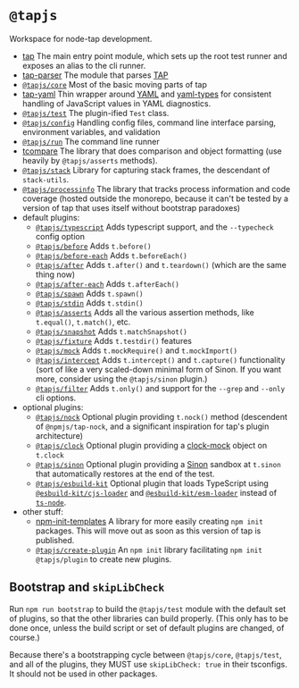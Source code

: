 # `@tapjs`

Workspace for node-tap development.

- [tap](https://github.com/tapjs/tapjs/tree/main/src/tap) The
  main entry point module, which sets up the root test runner and
  exposes an alias to the cli runner.
- [tap-parser](https://github.com/tapjs/tapjs/tree/main/src/parser)
  The module that parses [TAP](https://testanything.org/)
- [`@tapjs/core`](https://github.com/tapjs/tapjs/tree/main/src/core)
  Most of the basic moving parts of tap
- [tap-yaml](https://github.com/tapjs/tapjs/tree/main/src/yaml)
  Thin wrapper around [YAML](https://github.com/eemeli/yaml) and
  [yaml-types](https://github.com/eemeli/yaml-types) for
  consistent handling of JavaScript values in YAML diagnostics.
- [`@tapjs/test`](https://github.com/tapjs/tapjs/tree/main/src/test)
  The plugin-ified `Test` class.
- [`@tapjs/config`](https://github.com/tapjs/tapjs/tree/main/src/config)
  Handling config files, command line interface parsing,
  environment variables, and validation
- [`@tapjs/run`](https://github.com/tapjs/tapjs/tree/main/src/run)
  The command line runner
- [tcompare](https://github.com/tapjs/tapjs/tree/main/src/tcompare)
  The library that does comparison and object formatting (use
  heavily by `@tapjs/asserts` methods).
- [`@tapjs/stack`](https://github.com/tapjs/tapjs/tree/main/src/stack)
  Library for capturing stack frames, the descendant of
  `stack-utils`.
- [`@tapjs/processinfo`](https://github.com/tapjs/processinfo)
  The library that tracks process information and code coverage
  (hosted outside the monorepo, because it can't be tested by a
  version of tap that uses itself without bootstrap paradoxes)
- default plugins:
  - [`@tapjs/typescript`](https://github.com/tapjs/tapjs/tree/main/src/typescript)
    Adds typescript support, and the `--typecheck` config option
  - [`@tapjs/before`](https://github.com/tapjs/tapjs/tree/main/src/before)
    Adds `t.before()`
  - [`@tapjs/before-each`](https://github.com/tapjs/tapjs/tree/main/src/before-each)
    Adds `t.beforeEach()`
  - [`@tapjs/after`](https://github.com/tapjs/tapjs/tree/main/src/after)
    Adds `t.after()` and `t.teardown()` (which are the same thing
    now)
  - [`@tapjs/after-each`](https://github.com/tapjs/tapjs/tree/main/src/after-each)
    Adds `t.afterEach()`
  - [`@tapjs/spawn`](https://github.com/tapjs/tapjs/tree/main/src/spawn)
    Adds `t.spawn()`
  - [`@tapjs/stdin`](https://github.com/tapjs/tapjs/tree/main/src/stdin)
    Adds `t.stdin()`
  - [`@tapjs/asserts`](https://github.com/tapjs/tapjs/tree/main/src/asserts)
    Adds all the various assertion methods, like `t.equal()`,
    `t.match()`, etc.
  - [`@tapjs/snapshot`](https://github.com/tapjs/tapjs/tree/main/src/snapshot)
    Adds `t.matchSnapshot()`
  - [`@tapjs/fixture`](https://github.com/tapjs/tapjs/tree/main/src/fixture)
    Adds `t.testdir()` features
  - [`@tapjs/mock`](https://github.com/tapjs/tapjs/tree/main/src/mock)
    Adds `t.mockRequire()` and `t.mockImport()`
  - [`@tapjs/intercept`](https://github.com/tapjs/tapjs/tree/main/src/intercept)
    Adds `t.intercept()` and `t.capture()` functionality (sort of
    like a very scaled-down minimal form of Sinon. If you want
    more, consider using the `@tapjs/sinon` plugin.)
  - [`@tapjs/filter`](https://github.com/tapjs/tapjs/tree/main/src/filter)
    Adds `t.only()` and support for the `--grep` and `--only` cli
    options.
- optional plugins:
  - [`@tapjs/nock`](https://github.com/tapjs/tapjs/tree/main/src/nock)
    Optional plugin providing `t.nock()` method (descendent of
    `@npmjs/tap-nock`, and a significant inspiration for tap's
    plugin architecture)
  - [`@tapjs/clock`](https://github.com/tapjs/tapjs/tree/main/src/clock)
    Optional plugin providing a
    [clock-mock](https://github.com/isaacs/clock-mock) object on `t.clock`
  - [`@tapjs/sinon`](https://github.com/tapjs/tapjs/tree/main/src/sinon)
    Optional plugin providing a [Sinon](https://sinonjs.org)
    sandbox at `t.sinon` that automatically restores at the end
    of the test.
  - [`@tapjs/esbuild-kit`](https://github.com/tapjs/tapjs/tree/main/src/esbuild-kit)
    Optional plugin that loads TypeScript using
    [`@esbuild-kit/cjs-loader`](https://github.com/esbuild-kit/cjs-loader)
    and
    [`@esbuild-kit/esm-loader`](https://github.com/esbuild-kit/esm-loader)
    instead of
    [`ts-node`](https://github.com/TypeStrong/ts-node).
- other stuff:
  - [npm-init-templates](https://github.com/tapjs/tapjs/tree/main/src/npm-init-templates)
    A library for more easily creating `npm init` packages. This
    will move out as soon as this version of tap is published.
  - [`@tapjs/create-plugin`](https://github.com/tapjs/tapjs/tree/main/src/create-plugin)
    An `npm init` library facilitating `npm init @tapjs/plugin`
    to create new plugins.

## Bootstrap and `skipLibCheck`

Run `npm run bootstrap` to build the `@tapjs/test` module with
the default set of plugins, so that the other libraries can build
properly. (This only has to be done once, unless the build script
or set of default plugins are changed, of course.)

Because there's a bootstrapping cycle between `@tapjs/core`,
`@tapjs/test`, and all of the plugins, they MUST use
`skipLibCheck: true` in their tsconfigs. It should not be used in
other packages.
